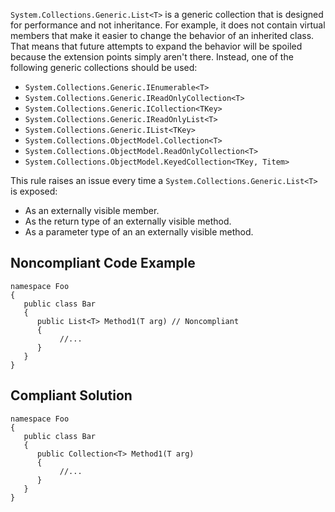 
`System.Collections.Generic.List<T>` is a generic collection that is designed for performance and not inheritance. For example, it does not contain virtual members that make it easier to change the behavior of an inherited class. That means that future attempts to expand the behavior will be spoiled because the extension points simply aren't there. Instead, one of the following generic collections should be used:

- `System.Collections.Generic.IEnumerable<T>`
- `System.Collections.Generic.IReadOnlyCollection<T>`
- `System.Collections.Generic.ICollection<TKey>`
- `System.Collections.Generic.IReadOnlyList<T>`
- `System.Collections.Generic.IList<TKey>`
- `System.Collections.ObjectModel.Collection<T>`
- `System.Collections.ObjectModel.ReadOnlyCollection<T>`
- `System.Collections.ObjectModel.KeyedCollection<TKey, Titem>`


This rule raises an issue every time a `System.Collections.Generic.List<T>` is exposed:

- As an externally visible member.
- As the return type of an externally visible method.
- As a parameter type of an an externally visible method.


## Noncompliant Code Example


    namespace Foo
    {
       public class Bar
       {
          public List<T> Method1(T arg) // Noncompliant
          {
               //...
          }
       }
    }


## Compliant Solution


    namespace Foo
    {
       public class Bar
       {
          public Collection<T> Method1(T arg)
          {
               //...
          }
       }
    }

